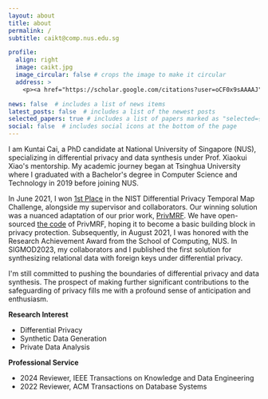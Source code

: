 ```yaml
---
layout: about
title: about
permalink: /
subtitle: caikt@comp.nus.edu.sg

profile:
  align: right
  image: caikt.jpg
  image_circular: false # crops the image to make it circular
  address: >
    <p><a href="https://scholar.google.com/citations?user=oCF0x9sAAAAJ">Google Scholar Page </a></p>

news: false  # includes a list of news items
latest_posts: false  # includes a list of the newest posts
selected_papers: true # includes a list of papers marked as "selected={true}"
social: false  # includes social icons at the bottom of the page
---
```



I am Kuntai Cai, a PhD candidate at National University of Singapore (NUS), specializing in differential privacy and data synthesis under Prof. Xiaokui Xiao's mentorship. My academic journey began at Tsinghua University where I graduated with a Bachelor's degree in Computer Science and Technology in 2019 before joining NUS.

In June 2021, I won [1st Place](https://drivendata.co/blog/differential-privacy-winners-sprint3/) in the NIST Differential Privacy Temporal Map Challenge, alongside my supervisor and collaborators. Our winning solution was a nuanced adaptation of our prior work, [PrivMRF](https://dl.acm.org/doi/abs/10.14778/3476249.3476272). We have open-sourced [the code](https://github.com/caicre/PrivMRF) of PrivMRF, hoping it to become a basic building block in privacy protection. Subsequently, in August 2021, I was honored with the Research Achievement Award from the School of Computing, NUS. In SIGMOD2023, my collaborators and I published the first solution for synthesizing relational data with foreign keys under differential privacy.

I'm still committed to pushing the boundaries of differential privacy and data synthesis. The prospect of making further significant contributions to the safeguarding of privacy fills me with a profound sense of anticipation and enthusiasm.

**Research Interest**

* Differential Privacy
* Synthetic Data Generation
* Private Data Analysis

**Professional Service**

* 2024 Reviewer, IEEE Transactions on Knowledge and Data Engineering
* 2022 Reviewer, ACM Transactions on Database Systems
